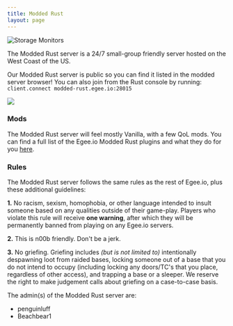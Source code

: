 ```yaml
---
title: Modded Rust
layout: page
---
```


![Storage Monitors](/public/RoundedCutehouse.png)

The Modded Rust server is a 24/7 small-group friendly server hosted on the West Coast of the US.

Our Modded Rust server is public so you can find it listed in the modded server browser! You can also join from the Rust console by running: `client.connect modded-rust.egee.io:28015`

<img src="/public/rust_server.webp"/>

### Mods

The Modded Rust server will feel mostly Vanilla, with a few QoL mods. You can find a full list of the Egee.io Modded Rust plugins and what they do for you [here](https://egee.io/plugins).

### Rules

The Modded Rust server follows the same rules as the rest of Egee.io, plus these additional guidelines:

**1.** No racism, sexism, homophobia, or other language intended to insult someone based on any qualities outside of their game-play. Players who violate this rule will receive **one warning**, after which they will be permanently banned from playing on any Egee.io servers.

**2.** This is n00b friendly. Don't be a jerk.

**3.** No griefing. Griefing includes *(but is not limited to)* intentionally despawning loot from raided bases, locking someone out of a base that you do not intend to occupy (including locking any doors/TC's that you place, regardless of other access), and trapping a base or a sleeper. We reserve the right to make judgement calls about griefing on a case-to-case basis.

The admin(s) of the Modded Rust server are:
* penguinluff
* Beachbear1
